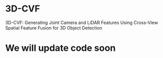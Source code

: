 # 3D-CVF
3D-CVF: Generating Joint Camera and LiDAR Features Using Cross-View Spatial Feature Fusion for 3D Object Detection

# We will update code soon
